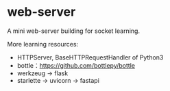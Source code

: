 # web-server

A mini web-server building for socket learning.

More learning resources:
- HTTPServer,  BaseHTTPRequestHandler of Python3
- bottle：https://github.com/bottlepy/bottle
- werkzeug -> flask
- starlette -> uvicorn -> fastapi